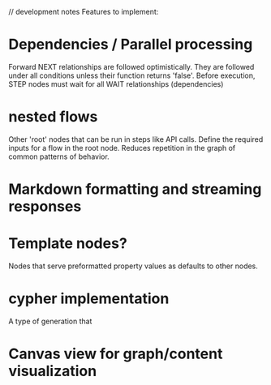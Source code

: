 // development notes
Features to implement:
# Dependencies / Parallel processing
Forward NEXT relationships are followed optimistically. They are followed under all conditions unless their function returns 'false'.
Before execution, STEP nodes must wait for all WAIT relationships (dependencies)

# nested flows
Other 'root' nodes that can be run in steps like API calls. 
Define the required inputs for a flow in the root node. 
Reduces repetition in the graph of common patterns of behavior.

# Markdown formatting and streaming responses

# Template nodes?
Nodes that serve preformatted property values as defaults to other nodes.

# cypher implementation
A type of generation that 



# Canvas view for graph/content visualization
